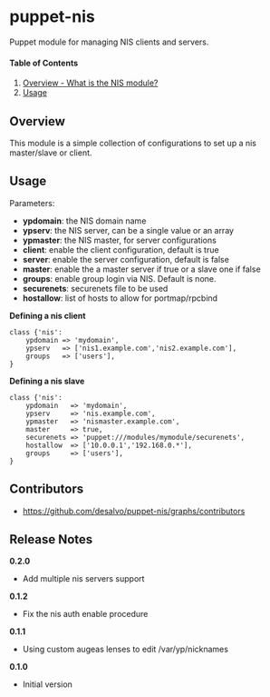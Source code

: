 puppet-nis
======

Puppet module for managing NIS clients and servers.

#### Table of Contents
1. [Overview - What is the NIS module?](#overview)
2. [Usage](#usage)

Overview
--------

This module is a simple collection of configurations to set up a nis master/slave or client.

Usage
-----

Parameters:
* **ypdomain**: the NIS domain name
* **ypserv**: the NIS server, can be a single value or an array
* **ypmaster**: the NIS master, for server configurations
* **client**: enable the client configuration, default is true
* **server**: enable the server configuration, default is false
* **master**: enable the a master server if true or a slave one if false
* **groups**: enable group login via NIS. Default is none.
* **securenets**: securenets file to be used
* **hostallow**: list of hosts to allow for portmap/rpcbind

**Defining a nis client**

```nis-client
class {'nis':
    ypdomain => 'mydomain',
    ypserv   => ['nis1.example.com','nis2.example.com'],
    groups   => ['users'],
}
```

**Defining a nis slave**

```nis-slave
class {'nis':
    ypdomain   => 'mydomain',
    ypserv     => 'nis.example.com',
    ypmaster   => 'nismaster.example.com',
    master     => true,
    securenets => 'puppet:///modules/mymodule/securenets',
    hostallow  => ['10.0.0.1','192.168.0.*'],
    groups     => ['users'],
}
```

Contributors
------------

* https://github.com/desalvo/puppet-nis/graphs/contributors

Release Notes
-------------

**0.2.0**

* Add multiple nis servers support

**0.1.2**

* Fix the nis auth enable procedure

**0.1.1**

* Using custom augeas lenses to edit /var/yp/nicknames

**0.1.0**

* Initial version
